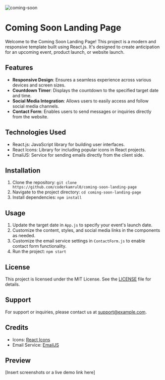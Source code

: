 ![coming-soon](https://i.ibb.co/xXqM71d/dddddddddddddddddddd.png)
# Coming Soon Landing Page

Welcome to the Coming Soon Landing Page! This project is a modern and responsive template built using React.js. It's designed to create anticipation for an upcoming event, product launch, or website launch.

## Features

- **Responsive Design**: Ensures a seamless experience across various devices and screen sizes.
- **Countdown Timer**: Displays the countdown to the specified target date and time.
- **Social Media Integration**: Allows users to easily access and follow social media channels.
- **Contact Form**: Enables users to send messages or inquiries directly from the website.

## Technologies Used

- React.js: JavaScript library for building user interfaces.
- React Icons: Library for including popular icons in React projects.
- EmailJS: Service for sending emails directly from the client side.

## Installation

1. Clone the repository: `git clone https://github.com/coderkamrul0/coming-soon-landing-page`
2. Navigate to the project directory: `cd coming-soon-landing-page`
3. Install dependencies: `npm install`

## Usage

1. Update the target date in `App.js` to specify your event's launch date.
2. Customize the content, styles, and social media links in the components as needed.
3. Customize the email service settings in `ContactForm.js` to enable contact form functionality.
4. Run the project: `npm start`

## License

This project is licensed under the MIT License. See the [LICENSE](LICENSE) file for details.

## Support

For support or inquiries, please contact us at support@example.com.

## Credits

- Icons: [React Icons](https://react-icons.github.io/react-icons/)
- Email Service: [EmailJS](https://www.emailjs.com/)

## Preview

[Insert screenshots or a live demo link here]

